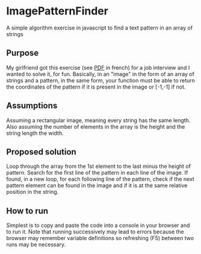 # ImagePatternFinder
A simple algorithm exercise in javascript to find a text pattern in an array of strings

## Purpose
My girlfriend got this exercise (see [PDF](https://github.com/xavierspr/ImagePatternFinder/blob/main/Recherche%20de%20pattern.pdf) in french) for a job interview and I wanted to solve it, for fun.
Basically, in an "image" in the form of an array of strings and a pattern, in the same form, your function must be able to return the coordinates of the pattern if it is present in the image or [-1,-1] if not.

## Assumptions
Assuming a rectangular image, meaning every string has the same length. Also assuming the number of elements in the array is the height and the string length the width.

## Proposed solution
Loop through the array from the 1st element to the last minus the height of pattern. Search for the first line of the pattern in each line of the image. If found, in a new loop, for each following line of the pattern, check if the next pattern element can be found in the image and if it is at the same relative position in the string.

## How to run
Simplest is to copy and paste the code into a console in your browser and to run it. Note that running successively may lead to errors because the browser may remember variable definitions so refreshing (F5) between two runs may be necessary.
